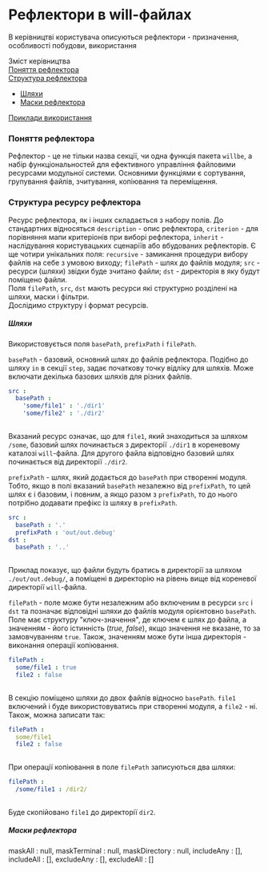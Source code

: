 # Рефлектори в will-файлах

В керівництві користувача описуються рефлектори - призначення, особливості побудови, використання

Зміст керівництва  
[Поняття рефлектора](#reflector-term)  
[Структура рефлектора](#reflector-structure)  
- [Шляхи](#reflector-pathes)
- [Маски рефлектора](#reflector-masks)

[Приклади використання]()  

### <a name="reflector-term"></a> Поняття рефлектора  
Рефлектор - це не тільки назва секції, чи одна функція пакета `willbe`, а набір функціональностей для ефективного управління файловими ресурсами модульної системи. Основними функціями є сортування, групування файлів, зчитування, копіювання та переміщення.

### <a name="reflector-resource-structure"></a> Структура ресурсу рефлектора 
Ресурс рефлектора, як і інших складається з набору полів. До стандартних відносяться `description` - опис рефлектора, `criterion` - для порівняння мапи критеріонів при виборі рефлектора, `inherit` - наслідування користувацьких сценаріїв або вбудованих рефлекторів. Є ще чотири унікальних поля: `recursive` - замикання процедури вибору файлів на себе з умовою виходу; `filePath` - шлях до файлів модуля; `src` - ресурси (шляхи) звідки буде зчитано файли; `dst` - директорія в яку будут поміщено файли.  
Поля `filePath`, `src`, `dst` мають ресурси які структурно розділені на шляхи, маски і фільтри.  
Дослідимо структуру і формат ресурсів.   
##### <a name="reflector-pathes"></a> Шляхи 
Використовується поля `basePath`, `prefixPath` i `filePath`.  

`basePath` - базовий, основний шлях до файлів рефлектора. Подібно до шляху `in` в секції `step`, задає початкову точку відліку для шляхів. Може включати декілька базових шляхів для різних файлів.  

```yaml
src :
  basePath :
    'some/file1' : './dir1'
    'some/file2' : './dir2'
  
```

Вказаний ресурс означає, що для `file1`, який знаходиться за шляхом `/some`, базовий шлях починається з директорії `./dir1` в кореневому каталозі `will`-файла. Для другого файла відповідно базовий шлях починається від директорії `./dir2`.  

`prefixPath` - шлях, який додається до `basePath` при створенні модуля.  
Тобто, якщо в полі вказаний `basePath` незалежно від `prefixPath`, то цей шлях є і базовим, і повним, а якщо разом з `prefixPath`, то до нього потрібно додавати префікс із шляху в `prefixPath`.

```yaml
src :
  basePath : '.'
  prefixPath : 'out/out.debug'
dst :
  basePath : '..'
  
```

Приклад показує, що файли будуть братись в директорії за шляхом `./out/out.debug/`, а поміщені в директорію на рівень вище від кореневої директорії `will`-файла.  

`filePath` - поле може бути незалежним або включеним в ресурси `src` i `dst` та позначає відповідні шляхи до файлів модуля орієнтовно `basePath`. Поле має структуру "ключ-значення", де ключем є шлях до файла, а значенням - його істинність (_true, false_), якщо значення не вказане, то за замовчуванням `true`. Також, значенням може бути інша директорія - виконання операції копіювання.  

```yaml
filePath :
  some/file1 : true
  file2 : false
  
```

В секцію поміщено шляхи до двох файлів відносно `basePath`. `file1` включений і буде використовуватись при створенні модуля, а `file2` - ні. Також, можна записати так:

```yaml
filePath :
  some/file1
  file2 : false
  
```

При операції копіювання в поле `filePath` записуються два шляхи:

```yaml
filePath :
  /some/file1 : /dir2/
  
```

Буде скопійовано `file1` до директорії `dir2`.

##### <a name="reflector-masks"></a> Маски рефлектора  

maskAll : null,
maskTerminal : null,
maskDirectory : null,
   includeAny : [],
   includeAll : [],
   excludeAny : [],
   excludeAll : []